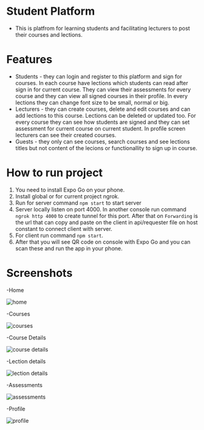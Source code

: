 # Student Platform
- This is platfrom for learning students and facilitating lecturers to post their courses and lections.

# Features
- Students - they can login and register to this platform and sign for courses. In each course have lections which students can read after sign in for current course. They can view their assessments for every course and they can view all signed courses in their profile. In every lections they can change font size to be small, normal or big.
- Lecturers - they can create courses, delete and edit courses and can add lections to this course. Lections can be deleted or updated too. For every course they can see how students are signed and they can set assessment for current course on current student. In profile screen lecturers can see their created courses.
- Guests - they only can see courses, search courses and see lections titles but not content of the lecions or functionallity to sign up in course.
# How to run project
1. You need to install Expo Go on your phone.
2. Install global or for current project ngrok.
3. Run for server command `npm start` to start server
4. Server locally listen on port 4000. In another console run command `ngrok http 4000` to create tunnel for this port. After that on `Forwarding` is the url that can copy and paste on the client in api/requester file on host constant to connect client with server.
5. For client run command `npm start`.
6. After that you will see QR code on console with Expo Go and you can scan these and run the app in your phone.

# Screenshots
-Home

![home](https://github.com/user-attachments/assets/4e4f7509-1c39-4118-8c9b-081376f6f4f7)

-Courses

![courses](https://github.com/user-attachments/assets/457dbcbb-7c20-4e16-a856-cafa506dfa24)

-Course Details

![course details](https://github.com/user-attachments/assets/fb225a7f-d6ff-4b28-9db1-cc8230fa3105)

-Lection details

![lection details](https://github.com/user-attachments/assets/cbd465b3-1970-4724-9880-0ea0ca82b5af)

-Assessments

![assessments](https://github.com/user-attachments/assets/3e64476f-67cb-4e23-9c6e-bac037d98078)

-Profile

![profile](https://github.com/user-attachments/assets/48a709a8-9432-4e8f-ae67-fa92cb70c9f6)




